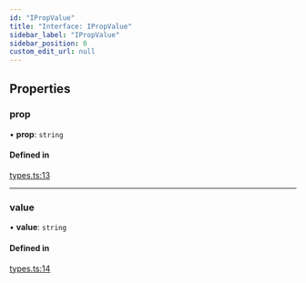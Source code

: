 ```yaml
---
id: "IPropValue"
title: "Interface: IPropValue"
sidebar_label: "IPropValue"
sidebar_position: 0
custom_edit_url: null
---
```


## Properties

### prop

• **prop**: `string`

#### Defined in

[types.ts:13](https://github.com/sonofmagic/weapp-tailwindcss/blob/54db673b/src/types.ts#L13)

___

### value

• **value**: `string`

#### Defined in

[types.ts:14](https://github.com/sonofmagic/weapp-tailwindcss/blob/54db673b/src/types.ts#L14)
